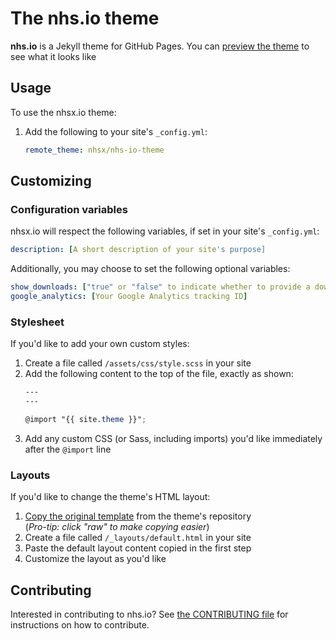 # The nhs.io theme

**nhs.io** is a Jekyll theme for GitHub Pages. You can [preview the theme](https://nhsx.github.io/nhs-io-theme/) to see what it looks like

## Usage

To use the nhsx.io theme:

1. Add the following to your site's `_config.yml`:

    ```yml
    remote_theme: nhsx/nhs-io-theme
    ```

## Customizing

### Configuration variables

nhsx.io will respect the following variables, if set in your site's `_config.yml`:

```yml
description: [A short description of your site's purpose]
```

Additionally, you may choose to set the following optional variables:

```yml
show_downloads: ["true" or "false" to indicate whether to provide a download URL]
google_analytics: [Your Google Analytics tracking ID]
```

### Stylesheet

If you'd like to add your own custom styles:

1. Create a file called `/assets/css/style.scss` in your site
2. Add the following content to the top of the file, exactly as shown:
    ```scss
    ---
    ---

    @import "{{ site.theme }}";
    ```
3. Add any custom CSS (or Sass, including imports) you'd like immediately after the `@import` line

### Layouts

If you'd like to change the theme's HTML layout:

1. [Copy the original template](https://github.com/nhsx/nhs-io-theme/blob/master/_layouts/default.html) from the theme's repository<br />(*Pro-tip: click "raw" to make copying easier*)
2. Create a file called `/_layouts/default.html` in your site
3. Paste the default layout content copied in the first step
4. Customize the layout as you'd like

## Contributing

Interested in contributing to nhs.io? See [the CONTRIBUTING file](docs/CONTRIBUTING.md) for instructions on how to contribute.
